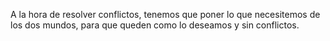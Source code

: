 A la hora de resolver conflictos, tenemos que poner lo que necesitemos de los dos mundos, para que queden como lo deseamos y sin conflictos.
